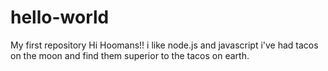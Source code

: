# hello-world
My first repository
Hi Hoomans!!
i like node.js and javascript 
i've had tacos on the moon and find them superior to the tacos on earth.
